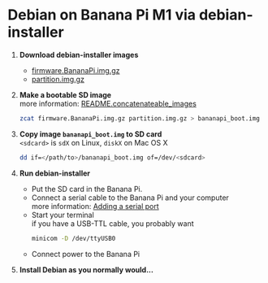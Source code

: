 Debian on Banana Pi M1 via debian-installer
===========================================


1.  **Download debian-installer images**
    - [firmware.BananaPi.img.gz](http://ftp.debian.org/debian/dists/jessie/main/installer-armhf/current/images/netboot/SD-card-images/firmware.BananaPi.img.gz)
    - [partition.img.gz](http://ftp.debian.org/debian/dists/jessie/main/installer-armhf/current/images/netboot/SD-card-images/partition.img.gz)

2.  **Make a bootable SD image**  
    more information: [README.concatenateable_images](http://ftp.debian.org/debian/dists/jessie/main/installer-armhf/current/images/netboot/SD-card-images/README.concatenateable_images)
    
    ``` sh
    zcat firmware.BananaPi.img.gz partition.img.gz > bananapi_boot.img
    ```
	
3.  **Copy image `bananapi_boot.img` to SD card**  
    `<sdcard>` is `sdX` on Linux, `diskX` on Mac OS X
    ``` sh
    dd if=</path/to>/bananapi_boot.img of=/dev/<sdcard>
    ```

4.  **Run debian-installer**
    - Put the SD card in the Banana Pi.
    - Connect a serial cable to the Banana Pi and your computer  
      more information: [Adding a serial port](http://linux-sunxi.org/LeMaker_Banana_Pi#Adding_a_serial_port)
    - Start your terminal  
      if you have a USB-TTL cable, you probably want  
      ``` sh
      minicom -D /dev/ttyUSB0
      ```
    - Connect power to the Banana Pi

5.  **Install Debian as you normally would...**
